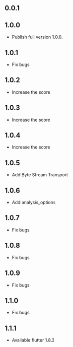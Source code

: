 ## 0.0.1
## 1.0.0
* Publish full version 1.0.0.

## 1.0.1
* Fix bugs

## 1.0.2
* Increase the score

## 1.0.3
* Increase the score

## 1.0.4
* Increase the score

## 1.0.5
* Add Byte Stream Transport

## 1.0.6
* Add analysis_options

## 1.0.7
* Fix bugs

## 1.0.8
* Fix bugs

## 1.0.9
* Fix bugs

## 1.1.0
* Fix bugs

## 1.1.1
* Available flutter 1.8.3